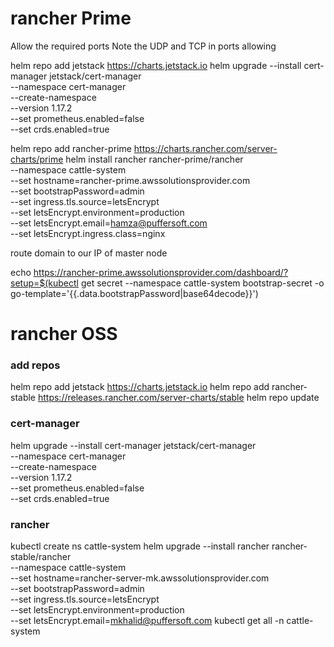 # rancher Prime
Allow the required ports 
Note the UDP and TCP in ports allowing


helm repo add jetstack https://charts.jetstack.io
helm upgrade --install cert-manager jetstack/cert-manager \
  --namespace cert-manager \
  --create-namespace \
  --version 1.17.2 \
  --set prometheus.enabled=false \
  --set crds.enabled=true 


helm repo add rancher-prime https://charts.rancher.com/server-charts/prime
helm install rancher rancher-prime/rancher \
  --namespace cattle-system \
  --set hostname=rancher-prime.awssolutionsprovider.com \
  --set bootstrapPassword=admin \
  --set ingress.tls.source=letsEncrypt \
 --set letsEncrypt.environment=production \
  --set letsEncrypt.email=hamza@puffersoft.com \
  --set letsEncrypt.ingress.class=nginx

route domain to our IP of master node

echo https://rancher-prime.awssolutionsprovider.com/dashboard/?setup=$(kubectl get secret --namespace cattle-system bootstrap-secret -o go-template='{{.data.bootstrapPassword|base64decode}}')




# rancher OSS
### add repos
helm repo add jetstack https://charts.jetstack.io
helm repo add rancher-stable https://releases.rancher.com/server-charts/stable
helm repo update

### cert-manager 
helm upgrade --install cert-manager jetstack/cert-manager \
  --namespace cert-manager \
  --create-namespace \
  --version 1.17.2 \
  --set prometheus.enabled=false \
  --set crds.enabled=true 


### rancher
kubectl create ns cattle-system 
helm upgrade --install rancher rancher-stable/rancher \
 --namespace cattle-system \
 --set hostname=rancher-server-mk.awssolutionsprovider.com \
 --set bootstrapPassword=admin \
 --set ingress.tls.source=letsEncrypt \
 --set letsEncrypt.environment=production \
 --set letsEncrypt.email=mkhalid@puffersoft.com
kubectl get all -n cattle-system  

